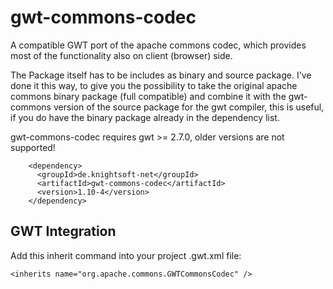 gwt-commons-codec
=================

A compatible GWT port of the apache commons codec, which provides most of the functionality also on client (browser) side.

The Package itself has to be includes as binary and source package. I've done it this way, to give you the possibility to take the original apache commons binary package (full compatible) and combine it with the gwt-commons version of the source package for the gwt compiler, this is useful, if you do have the binary package already in the dependency list.

gwt-commons-codec requires gwt >= 2.7.0, older versions are not supported!

```
    <dependency>
      <groupId>de.knightsoft-net</groupId>
      <artifactId>gwt-commons-codec</artifactId>
      <version>1.10-4</version>
    </dependency>
```

GWT Integration
---------------

Add this inherit command into your project .gwt.xml file:

```
<inherits name="org.apache.commons.GWTCommonsCodec" />
```
